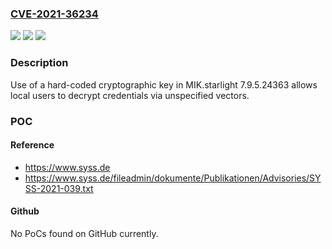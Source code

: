 ### [CVE-2021-36234](https://cve.mitre.org/cgi-bin/cvename.cgi?name=CVE-2021-36234)
![](https://img.shields.io/static/v1?label=Product&message=n%2Fa&color=blue)
![](https://img.shields.io/static/v1?label=Version&message=n%2Fa&color=blue)
![](https://img.shields.io/static/v1?label=Vulnerability&message=n%2Fa&color=brighgreen)

### Description

Use of a hard-coded cryptographic key in MIK.starlight 7.9.5.24363 allows local users to decrypt credentials via unspecified vectors.

### POC

#### Reference
- https://www.syss.de
- https://www.syss.de/fileadmin/dokumente/Publikationen/Advisories/SYSS-2021-039.txt

#### Github
No PoCs found on GitHub currently.

